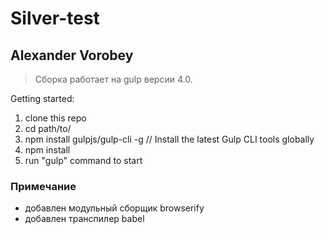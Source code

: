 # Silver-test

## Alexander Vorobey
> Сборка работает на gulp версии 4.0. 

Getting started:

1. clone this repo
2. cd path/to/
3. npm install gulpjs/gulp-cli -g  // Install the latest Gulp CLI tools globally
4. npm install
6. run "gulp" command to start

### Примечание
- добавлен модульный сборщик browserify
- добавлен транспилер babel
